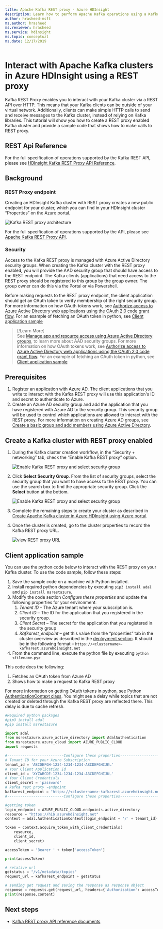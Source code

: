 ```yaml
---
title: Apache Kafka REST proxy - Azure HDInsight
description: Learn how to perform Apache Kafka operations using a Kafka REST proxy on Azure HDInsight.
author: hrasheed-msft
ms.author: hrasheed
ms.reviewer: hrasheed
ms.service: hdinsight
ms.topic: conceptual
ms.date: 12/17/2019
---
```

# Interact with Apache Kafka clusters in Azure HDInsight using a REST proxy

Kafka REST Proxy enables you to interact with your Kafka cluster via a REST API over HTTP. This means that your Kafka clients can be outside of your virtual network. Additionally, clients can make simple HTTP calls to send and receive messages to the Kafka cluster, instead of relying on Kafka libraries. This tutorial will show you how to create a REST proxy enabled Kafka cluster and provide a sample code that shows how to make calls to REST proxy.

## REST Api Reference

For the full specification of operations supported by the Kafka REST API, please see [HDInsight Kafka REST Proxy API Reference](https://docs.microsoft.com/rest/api/hdinsight-kafka-rest-proxy).

## Background

### REST Proxy endpoint

Creating an HDInsight Kafka cluster with REST proxy creates a new public endpoint for your cluster, which you can find in your HDInsight cluster “Properties” on the Azure portal.

![Kafka REST proxy architecture](./media/rest-proxy/rest-proxy-architecture.png)

For the full specification of operations supported by the API, please see [Apache Kafka REST Proxy API](https://docs.microsoft.com/rest/api/hdinsight-kafka-rest-proxy).

### Security

Access to the Kafka REST proxy is managed with Azure Active Directory security groups. When creating the Kafka cluster with the REST proxy enabled, you will provide the AAD security group that should have access to the REST endpoint. The Kafka clients (applications) that need access to the REST proxy should be registered to this group by the group owner. The group owner can do this via the Portal or via Powershell.

Before making requests to the REST proxy endpoint, the client application should get an OAuth token to verify membership of the right security group. For more information on how OAuth tokens work, see [Authorize access to Azure Active Directory web applications using the OAuth 2.0 code grant flow](../../active-directory/azuread-dev/v1-protocols-oauth-code.md). For an example of fetching an OAuth token in python, see [Client application sample](#client-application-sample)

> [!Learn More]  
    See [Manage app and resource access using Azure Active Directory groups](https://docs.microsoft.com/azure/active-directory/fundamentals/active-directory-manage-groups), to learn more about AAD security groups. For more information on how OAuth tokens work, see [Authorize access to Azure Active Directory web applications using the OAuth 2.0 code grant flow](../../active-directory/develop/v1-protocols-oauth-code.md). For an example of fetching an OAuth token in python, see [Client application sample](#client-application-sample)

## Prerequisites

1. Register an application with Azure AD. The client applications that you write to interact with the Kafka REST proxy will use this application's ID and secret to authenticate to Azure.
1. Create an Azure AD security group and add the application that you have registered with Azure AD to the security group. This security group will be used to control which applications are allowed to interact with the REST proxy. For more information on creating Azure AD groups, see [Create a basic group and add members using Azure Active Directory](../../active-directory/fundamentals/active-directory-groups-create-azure-portal.md).

## Create a Kafka cluster with REST proxy enabled

1. During the Kafka cluster creation workflow, in the “Security + networking” tab, check the “Enable Kafka REST proxy” option.

     ![Enable Kafka REST proxy and select security group](./media/rest-proxy/azure-portal-cluster-security-networking-kafka-rest.png)

1. Click **Select Security Group**. From the list of security groups, select the security group that you want to have access to the REST proxy. You can use the search box to find the appropriate security group. Click the **Select** button at the bottom.

     ![Enable Kafka REST proxy and select security group](./media/rest-proxy/azure-portal-cluster-security-networking-kafka-rest2.png)

1. Complete the remaining steps to create your cluster as described in [Create Apache Kafka cluster in Azure HDInsight using Azure portal](https://docs.microsoft.com/azure/hdinsight/kafka/apache-kafka-get-started).

1. Once the cluster is created, go to the cluster properties to record the Kafka REST proxy URL.

     ![view REST proxy URL](./media/rest-proxy/apache-kafka-rest-proxy-view-proxy-url.png)

## Client application sample

You can use the python code below to interact with the REST proxy on your Kafka cluster. To use the code sample, follow these steps:

1. Save the sample code on a machine with Python installed.
1. Install required python dependencies by executing `pip3 install adal` and `pip install msrestazure`.
1. Modify the code section *Configure these properties* and update the following properties for your environment:
    1.	*Tenant ID* – The Azure tenant where your subscription is.
    1.	*Client ID* – The ID for the application that you registered in the security group.
    1.	*Client Secret* – The secret for the application that you registered in the security group
    1.	*Kafkarest_endpoint* – get this value from the “properties” tab in the cluster overview as described in the [deployment section](#create-a-kafka-cluster-with-rest-proxy-enabled). It should be in the following format – `https://<clustername>-kafkarest.azurehdinsight.net`
3. From the command line, execute the python file by executing `python <filename.py>`

This code does the following:

1. Fetches an OAuth token from Azure AD
1. Shows how to make a request to Kafka REST proxy

For more information on getting OAuth tokens in python, see [Python AuthenticationContext class](https://docs.microsoft.com/python/api/adal/adal.authentication_context.authenticationcontext?view=azure-python). You might see a delay while topics that are not created or deleted through the Kafka REST proxy are reflected there. This delay is due to cache refresh.

```python
#Required python packages
#pip3 install adal
#pip install msrestazure

import adal
from msrestazure.azure_active_directory import AdalAuthentication
from msrestazure.azure_cloud import AZURE_PUBLIC_CLOUD
import requests

#--------------------------Configure these properties-------------------------------#
# Tenant ID for your Azure Subscription
tenant_id = 'ABCDEFGH-1234-1234-1234-ABCDEFGHIJKL'
# Your Client Application Id
client_id = 'XYZABCDE-1234-1234-1234-ABCDEFGHIJKL'
# Your Client Credentials
client_secret = 'password'
# kafka rest proxy -endpoint
kafkarest_endpoint = "https://<clustername>-kafkarest.azurehdinsight.net"
#--------------------------Configure these properties-------------------------------#

#getting token
login_endpoint = AZURE_PUBLIC_CLOUD.endpoints.active_directory
resource = "https://hib.azurehdinsight.net"
context = adal.AuthenticationContext(login_endpoint + '/' + tenant_id)

token = context.acquire_token_with_client_credentials(
    resource,
    client_id,
    client_secret)

accessToken = 'Bearer ' + token['accessToken']

print(accessToken)

# relative url
getstatus = "/v1/metadata/topics"
request_url = kafkarest_endpoint + getstatus

# sending get request and saving the response as response object
response = requests.get(request_url, headers={'Authorization': accessToken})
print(response.content)
```

## Next steps

* [Kafka REST proxy API reference documents](https://docs.microsoft.com/rest/api/hdinsight-kafka-rest-proxy/)

